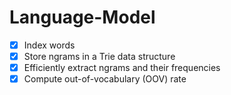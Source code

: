 # Language-Model

- [x] Index words
- [x] Store ngrams in a Trie data structure
- [x] Efficiently extract ngrams and their frequencies
- [x] Compute out-of-vocabulary (OOV) rate